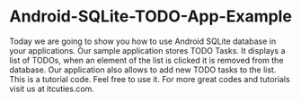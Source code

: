 Android-SQLite-TODO-App-Example
===============================

Today we are going to show you how to use Android SQLite database in your applications. Our sample application stores TODO Tasks. It displays a list of TODOs, when an element of the list is clicked it is removed from the database. Our application also allows to add new TODO tasks to the list. This is a tutorial code. Feel free to use it. For more great codes and tutorials visit us at itcuties.com.
